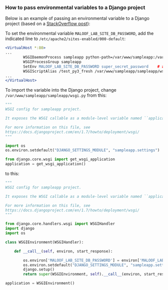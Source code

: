 ### How to pass environmental variables to a Django project

Below is an example of passing an environmental variable to a Django project (based on a [StackOverflow post](http://stackoverflow.com/questions/26979579/django-mod-wsgi-set-os-environment-variable-from-apaches-setenv)):

To set the environmental variable `MALOOF_LAB_SITE_DB_PASSWORD`, add the indicated line to `/etc/apache2/sites-enabled/000-default`:

```apache
<VirtualHost *:80>
...
        WSGIDaemonProcess sampleapp python-path=/var/www/sampleapp:/var/www/sampleapp/env/lib/python3.4/site-packages
        WSGIProcessGroup sampleapp
        SetEnv MALOOF_LAB_SITE_DB_PASSWORD super_secret_password    # add this line
        WSGIScriptAlias /test_py3_fresh /var/www/sampleapp/sampleapp/wsgi.py
...
</VirtualHost>
```

To import the variable into the Django project, change `/var/www/sampleapp/sampleapp/wsgi.py` from this:

```python
"""
WSGI config for sampleapp project.

It exposes the WSGI callable as a module-level variable named ``application``.

For more information on this file, see
https://docs.djangoproject.com/en/1.7/howto/deployment/wsgi/
"""

import os
os.environ.setdefault("DJANGO_SETTINGS_MODULE", "sampleapp.settings")

from django.core.wsgi import get_wsgi_application
application = get_wsgi_application()
```

to this:

```python
"""
WSGI config for sampleapp project.

It exposes the WSGI callable as a module-level variable named ``application``.

For more information on this file, see
https://docs.djangoproject.com/en/1.7/howto/deployment/wsgi/
"""

from django.core.handlers.wsgi import WSGIHandler
import django
import os

class WSGIEnvironment(WSGIHandler):

    def __call__(self, environ, start_response):

        os.environ['MALOOF_LAB_SITE_DB_PASSWORD'] = environ['MALOOF_LAB_SITE_DB_PASSWORD']
        os.environ.setdefault("DJANGO_SETTINGS_MODULE", "sampleapp.settings")
        django.setup()
        return super(WSGIEnvironment, self).__call__(environ, start_response)

application = WSGIEnvironment()
```
